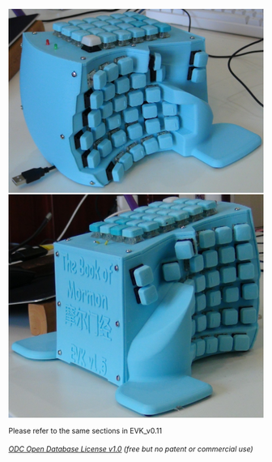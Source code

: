 ![](Keyboard0.JPG) 
![](Keyboard1.JPG)   
  
Please refer to the same sections in EVK_v0.11  


###### [ODC Open Database License v1.0](https://choosealicense.com/appendix/)  (free but no patent or commercial use)
